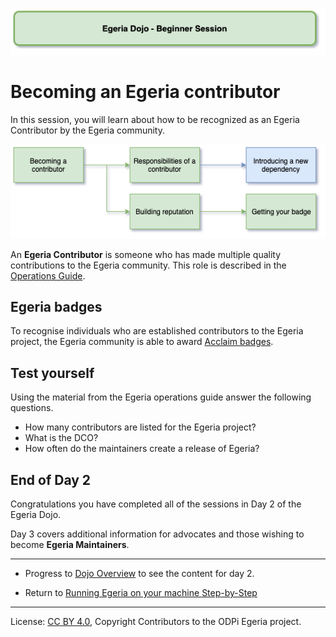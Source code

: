 <!-- SPDX-License-Identifier: CC-BY-4.0 -->
<!-- Copyright Contributors to the ODPi Egeria project 2020. -->

![Green - Beginner sessions](egeria-dojo-session-coding-green-beginner-session.png)

# Becoming an Egeria contributor

In this session, you will learn about how to be recognized as an Egeria Contributor by the Egeria community.

![Becoming a Contributor](egeria-dojo-day-2-5-becoming-a-contributor.png)


An **Egeria Contributor** is someone who has made multiple quality contributions to the Egeria community.
This role is described in the [Operations Guide](../../../Egeria-Operations.md).

## Egeria badges

To recognise individuals who are established contributors to the Egeria project,
the Egeria community is able to award [Acclaim badges](../../../developer-resources/badges).

## Test yourself

Using the material from the Egeria operations guide
answer the following questions.

* How many contributors are listed for the Egeria project?
* What is the DCO?
* How often do the maintainers create a release of Egeria?

## End of Day 2

Congratulations you have completed all of the sessions in
Day 2 of the Egeria Dojo.

Day 3 covers additional information for advocates
and those wishing to become **Egeria Maintainers**.

----
* Progress to [Dojo Overview](.) to see the content for day 2.

* Return to [Running Egeria on your machine Step-by-Step](egeria-dojo-day-1-3-running-egeria.md)


----
License: [CC BY 4.0](https://creativecommons.org/licenses/by/4.0/),
Copyright Contributors to the ODPi Egeria project.